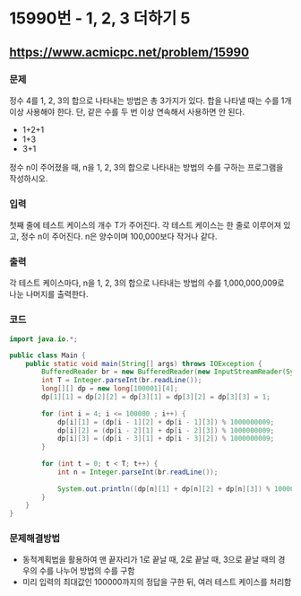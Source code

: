 # 15990번 - 1, 2, 3 더하기 5

## https://www.acmicpc.net/problem/15990

### 문제

정수 4를 1, 2, 3의 합으로 나타내는 방법은 총 3가지가 있다. 합을 나타낼 때는 수를 1개 이상 사용해야 한다. 단, 같은 수를 두 번 이상 연속해서 사용하면 안 된다.

* 1+2+1
* 1+3
* 3+1

정수 n이 주어졌을 때, n을 1, 2, 3의 합으로 나타내는 방법의 수를 구하는 프로그램을 작성하시오.

### 입력

첫째 줄에 테스트 케이스의 개수 T가 주어진다. 각 테스트 케이스는 한 줄로 이루어져 있고, 정수 n이 주어진다. n은 양수이며 100,000보다 작거나 같다.

### 출력

각 테스트 케이스마다, n을 1, 2, 3의 합으로 나타내는 방법의 수를 1,000,000,009로 나눈 나머지를 출력한다.

### 코드

``` java
import java.io.*;

public class Main {
	public static void main(String[] args) throws IOException {
		BufferedReader br = new BufferedReader(new InputStreamReader(System.in));
		int T = Integer.parseInt(br.readLine());
		long[][] dp = new long[100001][4];
		dp[1][1] = dp[2][2] = dp[3][1] = dp[3][2] = dp[3][3] = 1;
		
		for (int i = 4; i <= 100000 ; i++) {
			dp[i][1] = (dp[i - 1][2] + dp[i - 1][3]) % 1000000009;
			dp[i][2] = (dp[i - 2][1] + dp[i - 2][3]) % 1000000009;
			dp[i][3] = (dp[i - 3][1] + dp[i - 3][2]) % 1000000009;
		}
		
		for (int t = 0; t < T; t++) {
			int n = Integer.parseInt(br.readLine());
			
			System.out.println((dp[n][1] + dp[n][2] + dp[n][3]) % 1000000009);
		}
	}
}
```

### 문제해결방법

* 동적계획법을 활용하여 맨 끝자리가 1로 끝날 때, 2로 끝날 때, 3으로 끝날 때의 경우의 수를 나누어 방법의 수를 구함
* 미리 입력의 최대값인 100000까지의 정답을 구한 뒤, 여러 테스트 케이스를 처리함

